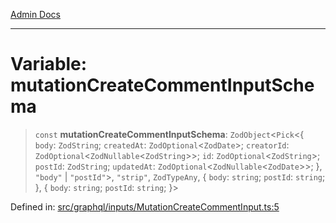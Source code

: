 [Admin Docs](/)

***

# Variable: mutationCreateCommentInputSchema

> `const` **mutationCreateCommentInputSchema**: `ZodObject`\<`Pick`\<\{ `body`: `ZodString`; `createdAt`: `ZodOptional`\<`ZodDate`\>; `creatorId`: `ZodOptional`\<`ZodNullable`\<`ZodString`\>\>; `id`: `ZodOptional`\<`ZodString`\>; `postId`: `ZodString`; `updatedAt`: `ZodOptional`\<`ZodNullable`\<`ZodDate`\>\>; \}, `"body"` \| `"postId"`\>, `"strip"`, `ZodTypeAny`, \{ `body`: `string`; `postId`: `string`; \}, \{ `body`: `string`; `postId`: `string`; \}\>

Defined in: [src/graphql/inputs/MutationCreateCommentInput.ts:5](https://github.com/Sourya07/talawa-api/blob/ead7a48e0174153214ee7311f8b242ee1c1a12ca/src/graphql/inputs/MutationCreateCommentInput.ts#L5)
